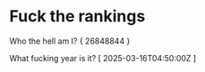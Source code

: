 # Fuck the rankings

Who the hell am I?
{ 26848844 }

What fucking year is it?
[ 2025-03-16T04:50:00Z ]
